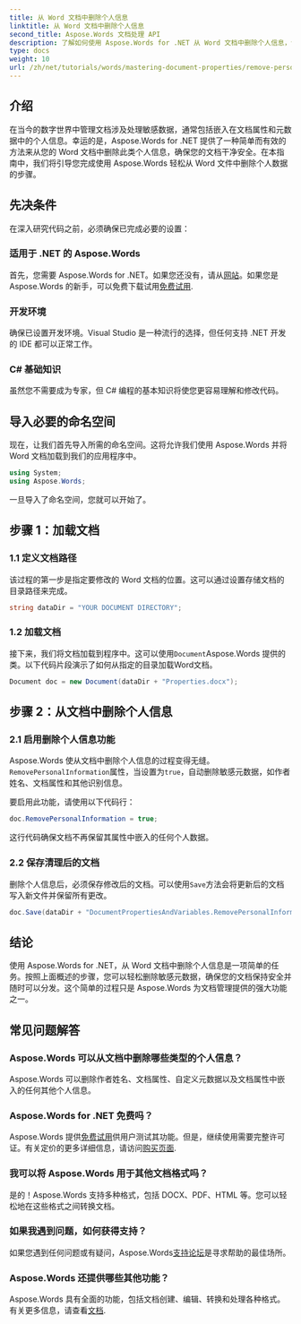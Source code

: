```yaml
---
title: 从 Word 文档中删除个人信息
linktitle: 从 Word 文档中删除个人信息
second_title: Aspose.Words 文档处理 API
description: 了解如何使用 Aspose.Words for .NET 从 Word 文档中删除个人信息，包括元数据和作者详细信息。
type: docs
weight: 10
url: /zh/net/tutorials/words/mastering-document-properties/remove-personal-information-word-document/
---
```

## 介绍

在当今的数字世界中管理文档涉及处理敏感数据，通常包括嵌入在文档属性和元数据中的个人信息。幸运的是，Aspose.Words for .NET 提供了一种简单而有效的方法来从您的 Word 文档中删除此类个人信息，确保您的文档干净安全。在本指南中，我们将引导您完成使用 Aspose.Words 轻松从 Word 文件中删除个人数据的步骤。

## 先决条件

在深入研究代码之前，必须确保已完成必要的设置：

### 适用于 .NET 的 Aspose.Words

首先，您需要 Aspose.Words for .NET。如果您还没有，请从[网站](https://releases.aspose.com/words/net/)。如果您是 Aspose.Words 的新手，可以免费下载试用[免费试用](https://releases.aspose.com/).

### 开发环境

确保已设置开发环境。Visual Studio 是一种流行的选择，但任何支持 .NET 开发的 IDE 都可以正常工作。

### C# 基础知识

虽然您不需要成为专家，但 C# 编程的基本知识将使您更容易理解和修改代码。

## 导入必要的命名空间

现在，让我们首先导入所需的命名空间。这将允许我们使用 Aspose.Words 并将 Word 文档加载到我们的应用程序中。

```csharp
using System;
using Aspose.Words;
```

一旦导入了命名空间，您就可以开始了。

## 步骤 1：加载文档

### 1.1 定义文档路径

该过程的第一步是指定要修改的 Word 文档的位置。这可以通过设置存储文档的目录路径来完成。

```csharp
string dataDir = "YOUR DOCUMENT DIRECTORY";
```

### 1.2 加载文档

接下来，我们将文档加载到程序中。这可以使用`Document`Aspose.Words 提供的类。以下代码片段演示了如何从指定的目录加载Word文档。

```csharp
Document doc = new Document(dataDir + "Properties.docx");
```

## 步骤 2：从文档中删除个人信息

### 2.1 启用删除个人信息功能

Aspose.Words 使从文档中删除个人信息的过程变得无缝。`RemovePersonalInformation`属性，当设置为`true`，自动删除敏感元数据，如作者姓名、文档属性和其他识别信息。

要启用此功能，请使用以下代码行：

```csharp
doc.RemovePersonalInformation = true;
```

这行代码确保文档不再保留其属性中嵌入的任何个人数据。

### 2.2 保存清理后的文档

删除个人信息后，必须保存修改后的文档。可以使用`Save`方法会将更新后的文档写入新文件并保留所有更改。

```csharp
doc.Save(dataDir + "DocumentPropertiesAndVariables.RemovePersonalInformation.docx");
```

## 结论

使用 Aspose.Words for .NET，从 Word 文档中删除个人信息是一项简单的任务。按照上面概述的步骤，您可以轻松删除敏感元数据，确保您的文档保持安全并随时可以分发。这个简单的过程只是 Aspose.Words 为文档管理提供的强大功能之一。

## 常见问题解答

### Aspose.Words 可以从文档中删除哪些类型的个人信息？

Aspose.Words 可以删除作者姓名、文档属性、自定义元数据以及文档属性中嵌入的任何其他个人信息。

### Aspose.Words for .NET 免费吗？

 Aspose.Words 提供[免费试用](https://releases.aspose.com/)供用户测试其功能。但是，继续使用需要完整许可证。有关定价的更多详细信息，请访问[购买页面](https://purchase.aspose.com/buy).

### 我可以将 Aspose.Words 用于其他文档格式吗？

是的！Aspose.Words 支持多种格式，包括 DOCX、PDF、HTML 等。您可以轻松地在这些格式之间转换文档。

### 如果我遇到问题，如何获得支持？

如果您遇到任何问题或有疑问，Aspose.Words[支持论坛](https://forum.aspose.com/c/words/8)是寻求帮助的最佳场所。

### Aspose.Words 还提供哪些其他功能？

 Aspose.Words 具有全面的功能，包括文档创建、编辑、转换和处理各种格式。有关更多信息，请查看[文档](https://reference.aspose.com/words/net/).